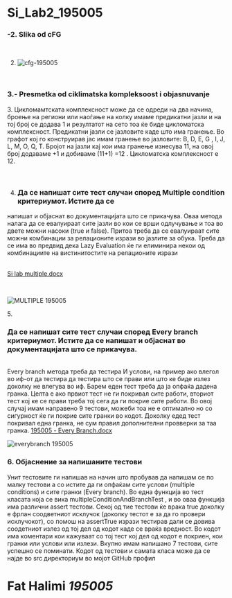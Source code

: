 # Si_Lab2_195005

<h3>-2. Slika od cFG</h3><br>

2. ![cfg-195005](https://user-images.githubusercontent.com/73427967/119265071-abd99380-bbe5-11eb-9c4f-d173e3dcafe4.png)

</br>
<h3> 3.- Presmetka od ciklimatska kompleksoost i objasnuvanje </h3>
<p> 3. Цикломамтската комплексност може да се одреди на два начина, броење на региони или наоѓање на колку имаме предикатни јазли и на тој број се додава 1 и резултатот на сето тоа ќе биде цикломатска комплексност. Предикатни јазли се јазловите каде што има гранење. Во графот кој го конструирав јас имам гранење во јазловите: B, D, E, G , I, J, L, M, O, Q, T. Бројот на јазли кај кои има гранење изнесува 11, на овој број додаваме +1 и добиваме (11+1) =12 . Цикломатска комплексност е 12. </p>
<br>

4. <h3> Да се напишат сите тест случаи според Multiple condition критериумот. Истите да се
напишат и објаснат во документацијата што се прикачува.  </h3>
Оваа метода налага да се евалуираат сите јазли во кои се врши
одлучување и тоа во двете можни насоки (true и false). Притоа треба да се
евалуираат сите можни комбинации за релационите изрази во јазлите за
обука. Треба да се има во предвид дека Lazy Evaluation ќе ги елиминира
некои од комбинациите на вистинитостите на релационите изрази


<br> [Si lab multiple.docx](https://github.com/fatxxj/Si_Lab2_195005/files/6528326/Si.lab.multiple.docx)

<br>

![MULTIPLE 195005](https://user-images.githubusercontent.com/73427967/119266199-20163600-bbea-11eb-9e2a-b76e73d5579a.png)


5.<h3> Да се напишат сите тест случаи според Every branch критериумот. Истите да се напишат
и објаснат во документацијата што се прикачува. </h3>
<br>
Every branch метода треба да тестира И услови, на пример ако влегол во иф-от да тестира  да тестира што се прави или што ке биде излез доколку не влегува во иф. Барем еден тест треба да ја опфаќа дадена гранка. Целта е ако првиот тест не ги покривал сите работи, вториот тест кој ке се прави треба тој сега да ги покрие сите работи. Во овој случај имам направено 9 тестови, можеби тоа не е оптимално но со сигурност ќе ги покрие сите гранки во кодот. Доколку едед тест покривал една гранка, не сум правил дополнителни провверки за таа гранка. 
[195005 - Every Branch.docx](https://github.com/fatxxj/Si_Lab2_195005/files/6528316/195005.-.Every.Branch.docx)

![everybranch 195005](https://user-images.githubusercontent.com/73427967/119265941-058f8d00-bbe9-11eb-9e61-966719f8a556.png)
<br>
<p> <h3> 6. Објаснение за напишаните тестови </h3> Унит тестовите ги напишав на начин што пробував да напишам се по малку тестови а со истите да ги опфаќам сите услови (multiple conditions) и сите гранки (Every branch). Во една функција во тест класата која се вика multipleConditionAndBranchTest , и во оваа функција има различни assert тестови. Секој од тие тестови ќе врака true доколку е фрлан соодветниот исклучок (доколку тестот е за да го провери исклучокот), со помош на assertTrue изрази тестирав дали  се довива соодетниот излез од тој дел од кодот каде се враќа вредност. Во кодот има коментари кои кажуваат со тој тест кој дел од кодот е покриен, кои гранки или услови или излези. Вкупно имам напишано 7 тестови, сите успешно се поминати. Кодот од тестови и самата класа може да се најде во src директориум во мојот GitHub профил </p>

<h1> Fat Halimi <i>195005</i></h1>

